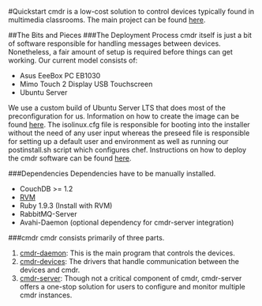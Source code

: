 #Quickstart
cmdr is a low-cost solution to control devices typically found in
multimedia classrooms. The main project can be found [here](https://github.com/wesleyan/cmdr).

##The Bits and Pieces
###The Deployment Process
cmdr itself is just a bit of software responsible for handling messages between devices.
Nonetheless, a fair amount of setup is required before things can get working.
Our current model consists of:
* Asus EeeBox PC EB1030
* Mimo Touch 2 Display USB Touchscreen
* Ubuntu Server

We use a custom build of Ubuntu Server LTS that does most of the preconfiguration
for us. Information on how to create the image can be found
[here](https://github.com/wesleyan/cmdr/wiki/Preparing-the-cmdr-OS).
The isolinux.cfg file is responsible for booting into the installer
without the need of any user input whereas the preseed file is
responsible for setting up a default user and environment
as well as running our postinstall.sh script which configures chef.
Instructions on how to deploy the cmdr software can be found
[here](https://github.com/wesleyan/cmdr/wiki/Deploying-a-new-cmdr-controller).

###Dependencies
Dependencies have to be manually installed.
* CouchDB >= 1.2
* [RVM](https://rvm.io/)
* Ruby 1.9.3 (Install with RVM)
* RabbitMQ-Server
* Avahi-Daemon (optional dependency for cmdr-server integration)

###cmdr
cmdr consists primarily of three parts. 
1. [cmdr-daemon](https://github.com/wesleyan/cmdr): This is the main 
    program that controls the devices.
2. [cmdr-devices](https://github.com/wesleyan/cmdr-devices): The drivers
    that handle communication between the devices and cmdr.
3. [cmdr-server](https://github.com/wesleyan/cmdr-server): Though not a
    critical component of cmdr, cmdr-server offers a one-stop solution
    for users to configure and monitor multiple cmdr instances.
